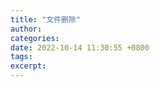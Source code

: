 ```yaml
---
title: "文件删除"
author: 
categories: 
date: 2022-10-14 11:30:55 +0800
tags: 
excerpt: 
---
```












